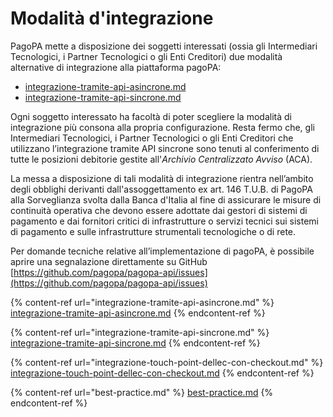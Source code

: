 # Modalità d'integrazione

PagoPA mette a disposizione dei soggetti interessati (ossia gli Intermediari Tecnologici, i Partner Tecnologici o gli Enti Creditori) due modalità alternative di integrazione alla piattaforma pagoPA:

* [integrazione-tramite-api-asincrone.md](integrazione-tramite-api-asincrone.md "mention")
* [integrazione-tramite-api-sincrone.md](integrazione-tramite-api-sincrone.md "mention")

Ogni soggetto interessato ha facoltà di poter scegliere la modalità di integrazione più consona alla propria configurazione. Resta fermo che, gli Intermediari Tecnologici, i Partner Tecnologici o gli Enti Creditori che utilizzano l’integrazione tramite API sincrone sono tenuti al conferimento di tutte le posizioni debitorie gestite all'_Archivio Centralizzato Avviso_ (ACA). &#x20;

La messa a disposizione di tali modalità di integrazione rientra nell’ambito degli obblighi derivanti dall'assoggettamento ex art. 146 T.U.B. di PagoPA alla Sorveglianza svolta dalla Banca d'Italia al fine di assicurare le misure di continuità operativa che devono essere adottate dai gestori di sistemi di pagamento e dai fornitori critici di infrastrutture o servizi tecnici sui sistemi di pagamento e sulle infrastrutture strumentali tecnologiche o di rete.&#x20;

Per domande tecniche relative all’implementazione di pagoPA, è possibile aprire una segnalazione direttamente su GitHub [https://github.com/pagopa/pagopa-api/issues](https://github.com/pagopa/pagopa-api/issues)

{% content-ref url="integrazione-tramite-api-asincrone.md" %}
[integrazione-tramite-api-asincrone.md](integrazione-tramite-api-asincrone.md)
{% endcontent-ref %}

{% content-ref url="integrazione-tramite-api-sincrone.md" %}
[integrazione-tramite-api-sincrone.md](integrazione-tramite-api-sincrone.md)
{% endcontent-ref %}

{% content-ref url="integrazione-touch-point-dellec-con-checkout.md" %}
[integrazione-touch-point-dellec-con-checkout.md](integrazione-touch-point-dellec-con-checkout.md)
{% endcontent-ref %}

{% content-ref url="best-practice.md" %}
[best-practice.md](best-practice.md)
{% endcontent-ref %}
